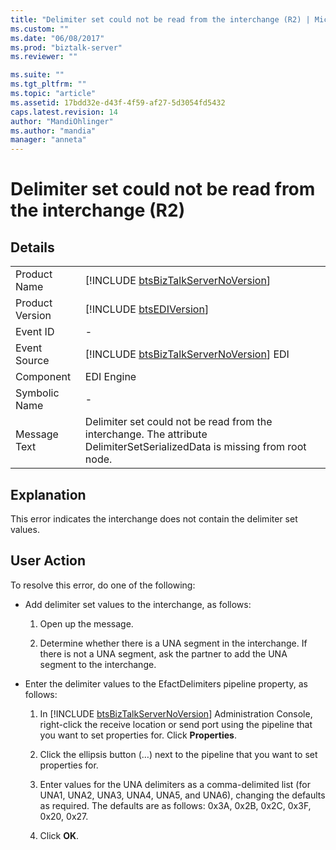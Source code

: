 ```yaml
---
title: "Delimiter set could not be read from the interchange (R2) | Microsoft Docs"
ms.custom: ""
ms.date: "06/08/2017"
ms.prod: "biztalk-server"
ms.reviewer: ""

ms.suite: ""
ms.tgt_pltfrm: ""
ms.topic: "article"
ms.assetid: 17bdd32e-d43f-4f59-af27-5d3054fd5432
caps.latest.revision: 14
author: "MandiOhlinger"
ms.author: "mandia"
manager: "anneta"
---
```

# Delimiter set could not be read from the interchange (R2)
## Details  

|                 |                                                                                                                           |
|-----------------|---------------------------------------------------------------------------------------------------------------------------|
|  Product Name   |                    [!INCLUDE [btsBizTalkServerNoVersion](../includes/btsbiztalkservernoversion-md.md)]                    |
| Product Version |                                [!INCLUDE [btsEDIVersion](../includes/btsediversion-md.md)]                                |
|    Event ID     |                                                             -                                                             |
|  Event Source   |                  [!INCLUDE [btsBizTalkServerNoVersion](../includes/btsbiztalkservernoversion-md.md)] EDI                  |
|    Component    |                                                        EDI Engine                                                         |
|  Symbolic Name  |                                                             -                                                             |
|  Message Text   | Delimiter set could not be read from the interchange. The attribute DelimiterSetSerializedData is missing from root node. |

## Explanation  
 This error indicates the interchange does not contain the delimiter set values.  

## User Action  
 To resolve this error, do one of the following:  

- Add delimiter set values to the interchange, as follows:  

  1.  Open up the message.  

  2.  Determine whether there is a UNA segment in the interchange. If there is not a UNA segment, ask the partner to add the UNA segment to the interchange.  

- Enter the delimiter values to the EfactDelimiters pipeline property, as follows:  

  1. In [!INCLUDE [btsBizTalkServerNoVersion](../includes/btsbiztalkservernoversion-md.md)] Administration Console, right-click the receive location or send port using the pipeline that you want to set properties for. Click <strong>Properties</strong>.  

  2. Click the ellipsis button (…) next to the pipeline that you want to set properties for.  

  3. Enter values for the UNA delimiters as a comma-delimited list (for UNA1, UNA2, UNA3, UNA4, UNA5, and UNA6), changing the defaults as required. The defaults are as follows: 0x3A, 0x2B, 0x2C, 0x3F, 0x20, 0x27.  

  4. Click **OK**.
